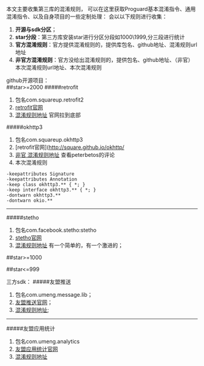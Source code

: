 本文主要收集第三库的混淆规则，
可以在这里获取Proguard基本混淆指令、通用混淆指令、以及自身项目的一些定制处理：
会以以下规则进行收集：    
1. **开源与sdk分区**；    
2. **star分段**：第三方库安装star进行分区分段如1000\1999,分三段进行统计    
3. **官方混淆规则**：官方提供混淆规则的，提供库包名、github地址、混淆规则url地址     
4. **非官方混淆规则**：官方没给出混淆规则的，提供包名、github地址、（非官） 本次混淆规则url地址、本次混淆规则    

github开源项目：   
##star>=2000
#####retrofit
1. 包名com.squareup.retrofit2
2. [retrofit官网](https://square.github.io/retrofit/)
3. [混淆规则地址](https://square.github.io/retrofit/) 官网拉到底部

#####okhttp3
1. 包名com.squareup.okhttp3
2. [retrofit官网](http://square.github.io/okhttp/
3. [非官 混淆规则地址](https://github.com/square/okhttp/issues/2230) 查看peterbetos的评论
4. 本次混淆规则
```
-keepattributes Signature
-keepattributes Annotation
-keep class okhttp3.** { *; }
-keep interface okhttp3.** { *; }
-dontwarn okhttp3.**
-dontwarn okio.**
```
---
#####stetho
1. 包名com.facebook.stetho:stetho
2. [stetho官网](http://facebook.github.io/stetho/)
3. [混淆规则地址](https://github.com/facebook/stetho/tree/master/stetho-js-rhino#proguard) 有一个简单的，有一个激进的；

##star>=1000

##star<=999

三方sdk：
#####友盟推送
1. 包名com.umeng.message.lib；
2. [友盟推送官网](http://mobile.umeng.com/push)；
3. [混淆规则地址](http://dev.umeng.com/push/android/integration#3_2_8);

---
#####友盟应用统计
1. 包名com.umeng.analytics
2. [友盟应用统计官网](http://mobile.umeng.com/analytics)
3. [混淆规则地址](http://dev.umeng.com/analytics/android-doc/integration#2_8)



